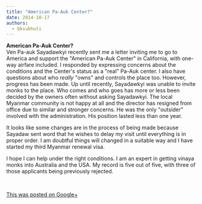 ```yaml
---
title: "American Pa-Auk Center?"
date: 2014-10-17
authors: 
  - bksubhuti
---
```


**American Pa-Auk Center?**  
Ven Pa-auk Sayadawkyi recently sent me a letter inviting me to go to America and support the "American Pa-Auk Center" in California, with one-way airfare included. I responded by expressing concerns about the conditions and the Center's status as a "real" Pa-Auk center. I also have questions about who _really_ "owns" and controls the place too. However, progress has been made. Up until recently, Sayadawkyi was unable to invite monks to the place. Who comes and who goes has more or less been decided by the owners often without asking Sayadawkyi. The local Myanmar community is not happy at all and the director has resigned from office due to similar and stronger concerns. He was the only "outsider" involved with the administration. His position lasted less than one year.  
  
It looks like some changes are in the process of being made because Sayadaw sent word that he wishes to delay my visit until everything is in proper order. I am doubtful things will changed in a suitable way and I have started my third Myanmar renewal visa.  
  
I hope I can help under the right conditions. I am an expert in getting vinaya monks into Australia and the USA. My record is five out of five, with three of those applicants being previously rejected.  
  
  
  
  
  
﻿

[This was posted on Google+](https://plus.google.com/+BhikkhuSubhuti/posts/dgNMEDW8rFu)